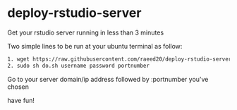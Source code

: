 # deploy-rstudio-server
Get your rstudio server running in less than 3 minutes

Two simple lines to be run at your ubuntu terminal as follow:

```sh
1. wget https://raw.githubusercontent.com/raeed20/deploy-rstudio-server/master/do.sh
2. sudo sh do.sh username password portnumber
```
Go to your server domain/ip address followed by :portnumber you've chosen

have fun!
